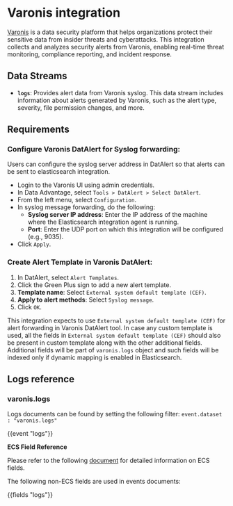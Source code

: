 # Varonis integration

[Varonis](https://www.varonis.com/) is a data security platform that helps organizations protect their sensitive data from insider threats and cyberattacks. This integration collects and analyzes security alerts from Varonis, enabling real-time threat monitoring, compliance reporting, and incident response.

## Data Streams

- **`logs`**: Provides alert data from Varonis syslog. This data stream includes information about alerts generated by Varonis, such as the alert type, severity, file permission changes, and more.

## Requirements

### Configure Varonis DatAlert for Syslog forwarding:

Users can configure the syslog server address in DatAlert so that alerts can be sent to elasticsearch integration. 
   - Login to the Varonis UI using admin credentials.
   - In Data Advantage, select `Tools > DatAlert > Select DatAlert`.
   - From the left menu, select `Configuration`.
   - In syslog message forwarding, do the following:
     - **Syslog server IP address**: Enter the IP address of the machine where the Elasticsearch integration agent is running.
     - **Port**: Enter the UDP port on which this integration will be configured (e.g., 9035).
   - Click `Apply`.

### Create Alert Template in Varonis DatAlert:

1. In DatAlert, select `Alert Templates`.
2. Click the Green Plus sign to add a new alert template.
3. **Template name**: Select `External system default template (CEF)`.
4. **Apply to alert methods**: Select `Syslog message`.
5. Click `OK`.

This integration expects to use `External system default template (CEF)` for alert forwarding in Varonis DatAlert tool. In case any custom template is used, all the fields in `External system default template (CEF)` should also be present in custom template along with the other additional fields. Additional fields will be part of `varonis.logs` object and such fields will be indexed only if dynamic mapping is enabled in Elasticsearch.

## Logs reference

### varonis.logs

Logs documents can be found by setting the following filter: 
`event.dataset : "varonis.logs"`

{{event "logs"}}

    
**ECS Field Reference**

Please refer to the following [document](https://www.elastic.co/guide/en/ecs/current/ecs-field-reference.html) for detailed information on ECS fields.

The following non-ECS fields are used in events documents:

{{fields "logs"}}
